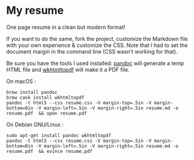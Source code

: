 # My resume
One page resume in a clean but modern format!

If you want to do the same, fork the project, customize the Markdown file with your own experience & customize the CSS. Note that I had to set the document margin in the command line (CSS wasn't working for that).

Be sure you have the tools I used installed: [pandoc](https://pandoc.org/) will generate a temp HTML file and [wkhtmltopdf](https://wkhtmltopdf.org/) will make it a PDF file.

On macOS :
```
brew install pandoc
brew cask install wkhtmltopdf
pandoc -t html5 --css resume.css -V margin-top=.5in -V margin-bottom=0in -V margin-left=.5in -V margin-right=.5in resume.md -o resume.pdf  && open resume.pdf
```

On Debian GNU/Linux : 
```
sudo apt-get install pandoc wkhtmltopdf
pandoc -t html5 --css resume.css -V margin-top=.5in -V margin-bottom=0in -V margin-left=.5in -V margin-right=.5in resume.md -o resume.pdf  && evince resume.pdf
```